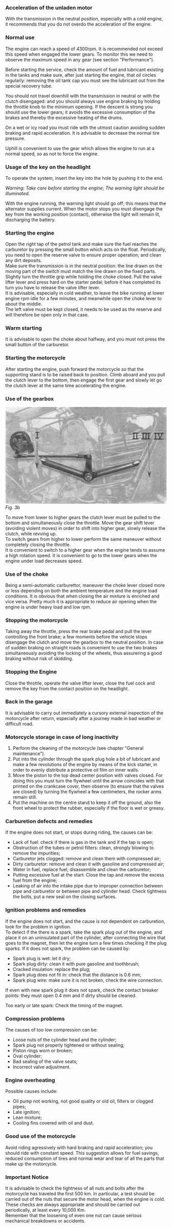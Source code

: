 ### Acceleration of the unladen motor

With the transmission in the neutral position, especially with a cold engine, it recommends that you 
do not overdo the acceleration of the engine.

### Normal use

The engine can reach a speed of 4300rpm. It is recommended not exceed this speed when engaged the 
lower gears. To monitor this we need to observe the maximum speed in any gear (see section "Performance").

Before starting the service, check the amount of fuel and lubricant existing in the tanks and make 
sure, after just starting the engine, that oil circles regularly: removing the oil tank cap you must 
see the lubricant out from the special recovery tube.

You should not travel downhill with the transmission in neutral or with the clutch disengaged: and 
you should always use engine braking by holding the throttle knob to the minimum opening. If the 
descent is strong you should use the lower gears; it avoids the excessive consumption of the brakes 
and thereby the excessive heating of the drums.

On a wet or icy road you must ride with the utmost caution avoiding sudden braking and rapid 
acceleration. It is advisable to decrease the normal tire pressure. 

Uphill is convenient to use the gear which allows the engine to run at a normal speed, so as not to 
force the engine.

### Usage of the key on the headlight

To operate the system, insert the key into the hole by pushing it to the end.

*Warning: Take care before starting the engine; The warning light should be illuminated.*

With the engine running, the warning light should go off; this means that the alternator supplies 
current. When the motor stops you must disengage the key from the working position (contact), 
otherwise the light will remain lit, discharging the battery.

### Starting the engine

Open the right tap of the petrol tank and make sure the fuel reaches the carburetor by pressing the 
small button which acts on the float. Periodically, you need to open the reserve valve to ensure 
proper operation; and clean any dirt deposits.  
Make sure the transmission is in the neutral position: the line drawn on the moving part of the 
switch must match the line drawn on the fixed parts. Slightly turn the throttle grip while holding 
the choke closed. Pull the valve lifter lever and press hard on the starter pedal; before 
it has completed its turn you have to release the valve lifter lever.  
It is advisable, especially in cold weather, to leave the bike running at lower engine rpm idle for 
a few minutes, and meanwhile open the choke lever to about the middle.   
The left valve must be kept closed, it needs to be used as the reserve and will therefore be open 
only in that case.

### Warm starting

It is advisable to open the choke about halfway, and you must not press the small button 
of the carburetor.

### Starting the motorcycle

After starting the engine, push forward the motorcycle so that the supporting stand is to be raised 
back to position. Climb aboard and you pull the clutch lever to the bottom, then engage the first 
gear and slowly let go the clutch lever at the same time accelerating the engine.

### Use of the gearbox

![Fig. 3b](03b.jpg) 
*Fig. 3b*

To move from lower to higher gears the clutch lever must be pulled to the bottom and simultaneously 
close the throttle. Move the gear shift lever (avoiding violent moves) in order to shift into higher
gear, slowly release the clutch, while revving up.  
To switch gears from higher to lower perform the same maneuver without completely closing the throttle.  
It is convenient to switch to a higher gear when the engine tends to assume a high rotation speed. 
It is convenient to go to the lower gears when the engine under load decreases speed.

### Use of the choke

Being a semi-automatic carburettor, maneuver the choke lever closed more or less depending on both 
the ambient temperature and the engine load conditions. It is obvious that when closing the air 
mixture is enriched and vice versa. Pretty much it is appropriate to reduce air opening when the 
engine is under heavy load and low rpm.

### Stopping the motorcycle

Taking away the throttle, press the rear brake pedal and pull the lever controlling the front brake; 
a few moments before the vehicle stops disengage the clutch and move the gearbox to the neutral 
position. In case of sudden braking on straight roads is convenient to use the two brakes 
simultaneously avoiding the locking of the wheels, thus assurering a good braking without risk of 
skidding.

### Stopping the Engine

Close the throttle, operate the valve lifter lever, close the fuel cock and remove the key from the 
contact position on the headlight.

### Back in the garage

It is advisable to carry out immediately a cursory external inspection of the motorcycle after 
return, especially after a journey made in bad weather or difficult road.

### Motorcycle storage in case of long inactivity

1. Perform the cleaning of the motorcycle (see chapter "General maintenance").
2. Put into the cylinder through the spark plug hole a bit of lubricant and make a few revolutions 
   of the engine by means of the kick starter, in order to evenly distribute a protective oil film 
   on inner walls.
3. Move the piston to the top dead center position with valves closed. For doing this you must turn 
   the flywheel until the arrow coincides with that printed on the crankcase cover, then observe (to 
   ensure that the valves are closed) by turning the flywheel a few centimeters, the rocker arms 
   remain still.
4. Put the machine on the centre stand to keep it off the ground, also the front wheel to protect 
   the rubber, especially if the floor is wet or greasy.
   
### Carburetion defects and remedies

If the engine does not start, or stops during riding, the causes can be:

- Lack of fuel: check if there is gas in the tank and if the tap is open;
- Obstruction of the tubes or petrol filters: clean, strongly blowing to remove the impurities;
- Carburetor jets clogged: remove and clean them with compressed air;
- Dirty carburetor: remove and clean it with gasoline and compressed air;
- Water in fuel, replace fuel, disassemble and clean the carburetor;
- Putting excessive fuel at the start: Close the tap and remove the excess fuel from the engine;
- Leaking of air into the intake pipe due to improper connection between pipe and carburetor or between pipe and cylinder head. Check tightness the bolts, put a new seal on the closing surfaces.

### Ignition problems and remedies

If the engine does not start, and the cause is not dependent on carburetion, look for the problem in ignition.  
To detect if the there is a spark, take the spark plug out of the engine, and place it on an 
uninsulated part of the cylinder, after connecting the wire that goes to the magnet, then let the 
engine turn a few times checking if the plug sparks. If it does not spark, the problem can be caused by:

- Spark plug is wet: let it dry;
- Spark plug dirty: clean it with pure gasoline and toothbrush;
- Cracked insulation: replace the plug;
- Spark plug does not fit in: check that the distance is 0.6 mm;
- Spark plug wire: make sure it is not broken, check the wire connection. 

If even with new spark plug it does not spark, check the contact breaker points: they must open 
0.4 mm and if dirty should be cleaned.

Too early or late spark: Check the timing of the magnet.

### Compression problems

The causes of too low compression can be:
- Loose nuts of the cylinder head and the cylinder;
- Spark plug not properly tightened or without sealing;
- Piston rings worn or broken;
- Oval cylinder;
- Bad sealing of the valve seats;
- Incorrect valve adjustment.

### Engine overheating

Possible causes include:
- Oil pump not working, not good quality or old oil, filters or clogged pipes;
- Late ignition;
- Lean mixture;
- Cooling fins covered with oil and dust.

### Good use of the motorcycle

Avoid riding agressively with hard braking and rapid acceleration; you should ride with constant speed.
This suggestion allows for fuel savings, reduced consumption of tires and normal wear and tear of all the parts that make up the motorcycle.

### Important Notice

It is advisable to check the tightness of all nuts and bolts after the motorcycle has traveled the 
first 500 km. In particular, a test should be carried out of the nuts that secure the motor head, 
when the engine is cold. These checks are always appropriate and should be carried out periodically, at least every 10,000 Km.  
Remember that the loosening of even one nut can cause serious mechanical breakdowns or accidents.
